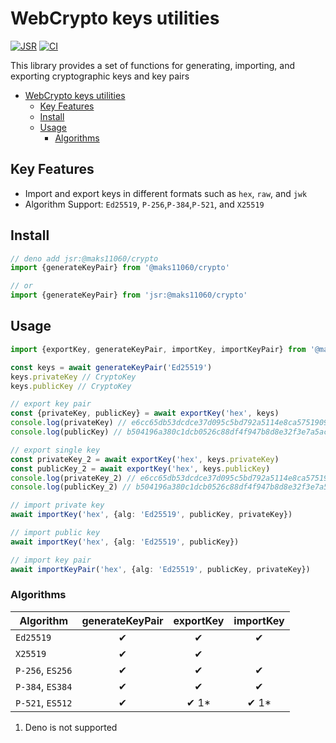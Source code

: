 # WebCrypto keys utilities

[![JSR][JSR badge]][JSR]
[![CI](https://github.com/MAKS11060/crypto/actions/workflows/ci.yml/badge.svg)](https://github.com/MAKS11060/crypto/actions/workflows/ci.yml)

[JSR]: https://jsr.io/@maks11060/crypto
[JSR badge]: https://jsr.io/badges/@maks11060/crypto

This library provides a set of functions for generating, importing, and exporting cryptographic keys and key pairs

- [WebCrypto keys utilities](#webcrypto-keys-utilities)
  - [Key Features](#key-features)
  - [Install](#install)
  - [Usage](#usage)
    - [Algorithms](#algorithms)

## Key Features

- Import and export keys in different formats such as `hex`, `raw`, and `jwk`
- Algorithm Support: `Ed25519`, `P-256`,`P-384`,`P-521`, and `X25519`

## Install

```ts
// deno add jsr:@maks11060/crypto
import {generateKeyPair} from '@maks11060/crypto'

// or
import {generateKeyPair} from 'jsr:@maks11060/crypto'
```

## Usage

```ts
import {exportKey, generateKeyPair, importKey, importKeyPair} from '@maks11060/crypto'

const keys = await generateKeyPair('Ed25519')
keys.privateKey // CryptoKey
keys.publicKey // CryptoKey

// export key pair
const {privateKey, publicKey} = await exportKey('hex', keys)
console.log(privateKey) // e6cc65db53dcdce37d095c5bd792a5114e8ca575190979dfaea1afa6da1daef9
console.log(publicKey) // b504196a380c1dcb0526c88df4f947b8d8e32f3e7a5ac57d852f439fc4fc80bc

// export single key
const privateKey_2 = await exportKey('hex', keys.privateKey)
const publicKey_2 = await exportKey('hex', keys.publicKey)
console.log(privateKey_2) // e6cc65db53dcdce37d095c5bd792a5114e8ca575190979dfaea1afa6da1daef9
console.log(publicKey_2) // b504196a380c1dcb0526c88df4f947b8d8e32f3e7a5ac57d852f439fc4fc80bc

// import private key
await importKey('hex', {alg: 'Ed25519', publicKey, privateKey})

// import public key
await importKey('hex', {alg: 'Ed25519', publicKey})

// import key pair
await importKeyPair('hex', {alg: 'Ed25519', publicKey, privateKey})
```

### Algorithms

| Algorithm        | generateKeyPair | exportKey | importKey |
| ---------------- | :-------------: | :-------: | :-------: |
| `Ed25519`        |        ✔        |     ✔     |     ✔     |
| `X25519`         |        ✔        |     ✔     |           |
| `P-256`, `ES256` |        ✔        |     ✔     |     ✔     |
| `P-384`, `ES384` |        ✔        |     ✔     |     ✔     |
| `P-521`, `ES512` |        ✔        |   ✔ 1*    |   ✔ 1*    |

1. Deno is not supported
